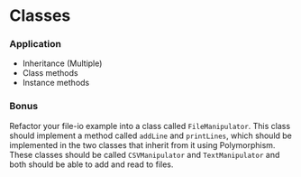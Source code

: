 # Classes

### Application

- Inheritance (Multiple)
- Class methods
- Instance methods

### Bonus

Refactor your file-io example into a class called `FileManipulator`. This class should implement a method called `addLine` and `printLines`, which should be implemented in the two classes that inherit from it using Polymorphism. These classes should be called `CSVManipulator` and `TextManipulator` and both should be able to add and read to files.